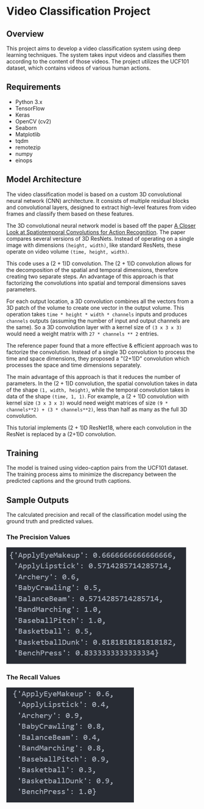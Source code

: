 # Video Classification Project

## Overview
This project aims to develop a video classification system using deep learning techniques. The system takes input videos and classifies them according to the content of those videos. The project utilizes the UCF101 dataset, which contains videos of various human actions.

## Requirements
- Python 3.x
- TensorFlow
- Keras
- OpenCV (cv2)
- Seaborn
- Matplotlib
- tqdm
- remotezip
- numpy
- einops

## Model Architecture
The video classification model is based on a custom 3D convolutional neural network (CNN) architecture. It consists of multiple residual blocks and convolutional layers, designed to extract high-level features from video frames and classify them based on these features.

The 3D convolutional neural network model is based off the paper [A Closer Look at Spatiotemporal Convolutions for Action Recognition](https://arxiv.org/abs/1711.11248v3). The paper compares several versions of 3D ResNets. Instead of operating on a single image with dimensions `(height, width)`, like standard ResNets, these operate on video volume `(time, height, width)`.

This code uses a (2 + 1)D convolution. The (2 + 1)D convolution allows for the decomposition of the spatial and temporal dimensions, therefore creating two separate steps. An advantage of this approach is that factorizing the convolutions into spatial and temporal dimensions saves parameters.

For each output location, a 3D convolution combines all the vectors from a 3D patch of the volume to create one vector in the output volume. This operation takes `time * height * width * channels` inputs and produces `channels` outputs (assuming the number of input and output channels are the same). So a 3D convolution layer with a kernel size of `(3 x 3 x 3)` would need a weight matrix with `27 * channels ** 2` entries.

The reference paper found that a more effective & efficient approach was to factorize the convolution. Instead of a single 3D convolution to process the time and space dimensions, they proposed a "(2+1)D" convolution which processes the space and time dimensions separately. 

The main advantage of this approach is that it reduces the number of parameters. In the (2 + 1)D convolution, the spatial convolution takes in data of the shape `(1, width, height)`, while the temporal convolution takes in data of the shape `(time, 1, 1)`. For example, a (2 + 1)D convolution with kernel size `(3 x 3 x 3)` would need weight matrices of size `(9 * channels**2) + (3 * channels**2)`, less than half as many as the full 3D convolution.

This tutorial implements (2 + 1)D ResNet18, where each convolution in the ResNet is replaced by a (2+1)D convolution.

## Training
The model is trained using video-caption pairs from the UCF101 dataset. The training process aims to minimize the discrepancy between the predicted captions and the ground truth captions. 

## Sample Outputs

The calculated precision and recall of the classification model using the ground truth and predicted values.

### The Precision Values
![Precision](./Sample_Outputs/Precision.png)

### The Recall Values
![Recall](./Sample_Outputs/Recall.png)
